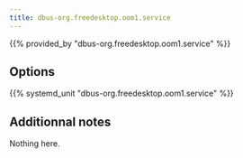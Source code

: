 ```yaml
---
title: dbus-org.freedesktop.oom1.service
---
```


{{% provided_by "dbus-org.freedesktop.oom1.service" %}}

## Options

{{% systemd_unit "dbus-org.freedesktop.oom1.service" %}}

## Additionnal notes

Nothing here.